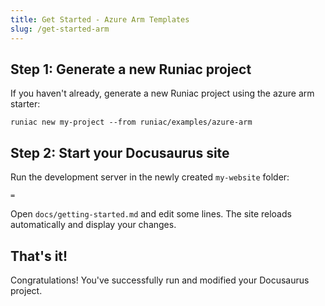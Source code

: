 ```yaml
---
title: Get Started - Azure Arm Templates
slug: /get-started-arm
---
```


## Step 1: Generate a new Runiac project

If you haven't already, generate a new Runiac project using the azure arm starter:

```shell
runiac new my-project --from runiac/examples/azure-arm
```

## Step 2: Start your Docusaurus site

Run the development server in the newly created `my-website` folder:

```shell
=
```

Open `docs/getting-started.md` and edit some lines. The site reloads automatically and display your changes.

## That's it!

Congratulations! You've successfully run and modified your Docusaurus project.
